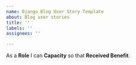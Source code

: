 ```yaml
---
name: Django Blog User Story Template
about: Blog user stories
title: ''
labels: ''
assignees: ''

---
```


As a **Role** I can **Capacity** so that **Received Benefit**.
